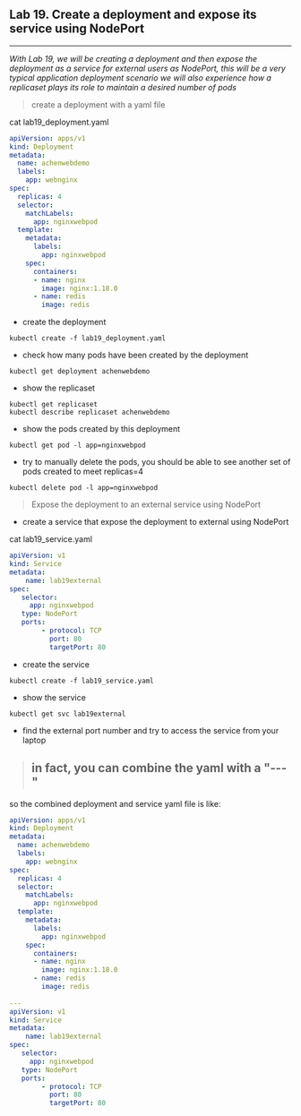 ## Lab 19. Create a deployment and expose its service using NodePort
___

_With Lab 19, we will be creating a deployment and then expose the deployment as a service for external users as NodePort, this will be a very typical application deployment scenario_
_we will also experience how a replicaset plays its role to maintain a desired number of pods_

> create a deployment with a yaml file

cat lab19_deployment.yaml
```yaml
apiVersion: apps/v1
kind: Deployment
metadata:
  name: achenwebdemo
  labels:
    app: webnginx
spec:
  replicas: 4
  selector:
    matchLabels:
      app: nginxwebpod
  template:
    metadata:
      labels:
        app: nginxwebpod
    spec:
      containers:
      - name: nginx
        image: nginx:1.18.0
      - name: redis
        image: redis
```
* create the deployment
```
kubectl create -f lab19_deployment.yaml
```
* check how many pods have been created by the deployment
```
kubectl get deployment achenwebdemo
```
* show the replicaset 
```
kubectl get replicaset 
kubectl describe replicaset achenwebdemo
```
* show the pods created by this deployment
```
kubectl get pod -l app=nginxwebpod
```
* try to manually delete the pods, you should be able to see another set of pods created to meet replicas=4
```
kubectl delete pod -l app=nginxwebpod
```

> Expose the deployment to an external service using NodePort

* create a service that expose the deployment to external using NodePort

cat lab19_service.yaml
```yaml
apiVersion: v1 
kind: Service 
metadata: 
    name: lab19external 
spec: 
   selector: 
     app: nginxwebpod 
   type: NodePort
   ports: 
        - protocol: TCP 
          port: 80 
          targetPort: 80
```
* create the service
```
kubectl create -f lab19_service.yaml
```
* show the service
```
kubectl get svc lab19external
```
* find the external port number and try to access the service from your laptop

> ## in fact, you can combine the yaml with a "---"

so the combined deployment and service yaml file is like:

```yaml
apiVersion: apps/v1
kind: Deployment
metadata:
  name: achenwebdemo
  labels:
    app: webnginx
spec:
  replicas: 4
  selector:
    matchLabels:
      app: nginxwebpod
  template:
    metadata:
      labels:
        app: nginxwebpod
    spec:
      containers:
      - name: nginx
        image: nginx:1.18.0
      - name: redis
        image: redis
        
---
apiVersion: v1 
kind: Service 
metadata: 
    name: lab19external 
spec: 
   selector: 
     app: nginxwebpod 
   type: NodePort
   ports: 
        - protocol: TCP 
          port: 80 
          targetPort: 80
```


